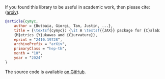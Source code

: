 If you found this library to be useful in academic work, then please cite: ([arxiv](https://arxiv.org/abs/2410.19728)).
```bibtex
@article{cymyc,
	author = {Butbaia, Giorgi, Tan, Justin, ...},
	title = {\textsf{cymyc}: {\it A \textsf{{JAX}} package for {C}alabi--{Y}au 
	{M}etrics {Y}ukawas and {C}urvature}},
    eprint = "2410.19728",
    archivePrefix = "arXiv",
    primaryClass = "hep-th",
    month = "10",
    year = "2024"
}
```

The source code is available [on GitHub](https://github.com/justin-tan/cymyc).
